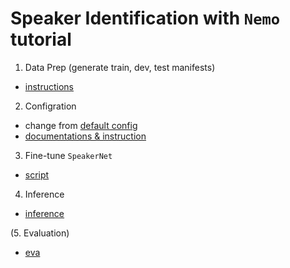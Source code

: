 # Speaker Identification with `Nemo` tutorial

1. Data Prep (generate train, dev, test manifests)

* [instructions](https://docs.nvidia.com/deeplearning/nemo/user-guide/docs/en/main/asr/speaker_recognition/datasets.html)

2. Configration

* change from [default config](https://github.com/JINHXu/NeMo/blob/main/examples/speaker_recognition/conf/SpeakerNet_recognition_3x2x512.yaml)
* [documentations & instruction](https://docs.nvidia.com/deeplearning/nemo/user-guide/docs/en/main/asr/speaker_recognition/configs.html#)


3. Fine-tune `SpeakerNet`

* [script](https://github.com/NVIDIA/NeMo/blob/main/examples/speaker_recognition/speaker_reco_finetune.py)
 

4. Inference

* [inference](https://github.com/NVIDIA/NeMo/blob/main/examples/speaker_recognition/speaker_reco_infer.py)


(5. Evaluation)

* [eva](https://github.com/JINHXu/speaker-reco/blob/main/scripts/evaluation.py)
